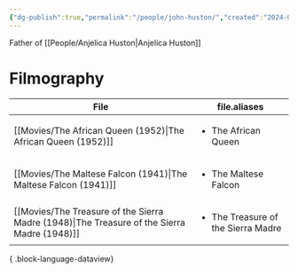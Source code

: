 ```yaml
---
{"dg-publish":true,"permalink":"/people/john-huston/","created":"2024-06-17","updated":"2024-06-28"}
---
```



Father of [[People/Anjelica Huston\|Anjelica Huston]]

# Filmography

| File                                                                                           | file.aliases                                       |
| ---------------------------------------------------------------------------------------------- | -------------------------------------------------- |
| [[Movies/The African Queen (1952)\|The African Queen (1952)]]                               | <ul><li>The African Queen</li></ul>                |
| [[Movies/The Maltese Falcon (1941)\|The Maltese Falcon (1941)]]                             | <ul><li>The Maltese Falcon</li></ul>               |
| [[Movies/The Treasure of the Sierra Madre (1948)\|The Treasure of the Sierra Madre (1948)]] | <ul><li>The Treasure of the Sierra Madre</li></ul> |

{ .block-language-dataview}
